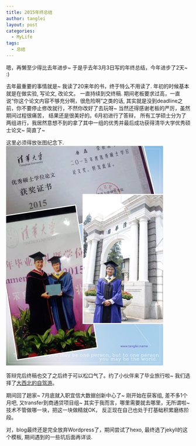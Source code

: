 ```yaml
---
title: 2015年终总结
author: tanglei
layout: post
categories:
  - MyLife
tags:
  - 总结
---
```


嗯，再懒至少得比去年进步~ 于是乎去年3月3日写的年终总结，今年进步了2天~ :) 

去年最重要的事情就是~ 我读了20来年的书，终于特么不用读了. 年初的时候基本就是在做实验, 写论文, 改论文。 一直持续到交终稿. 期间老板要求过高，一直说“你这个论文内容不够充分啊，很危险啊”之类的话, 其实就是没到deadline之前，你不要停止修改就行，不然你改好了去玩呀~ 当然还得感谢老板的严厉，虽然期间过程很痛苦， 结果还是很美好的。6月初进行了答辩， 所有工学硕士分为了两组进行，我居然意想不到的拿了其中一组的优秀并最后成功获得清华大学优秀硕士论文~ 简直了~ 

这里必须得放张图纪念下. 
![](/resources/summary-of-year-2015/graduation-in-thu.JPG)

答辩完后终稿也交了之后终于可以松口气了。约了小伙伴来了毕业旅行啦~ 我们选择了[大西北的自驾游](/blog/travel-to-northwest-of-china.html)。 

期间回了趟家~ 7月底就入职宜信大数据创新中心了~ 刚开始在获客组, 差不多1个月吧, 又transfer到商通贷项目组~ 其实于我而言，哪里需要就去哪里，无所谓啦~ 技术不管做哪一块，把这一块做精就OK， 反正现在自己也处于打基础积累磨练阶段。 

对，blog最终还是完全放弃Wordpress了，期间尝试了hexo, 最终选了jekyll的这个模板, 期间遇到的一些坑后面再详谈.
